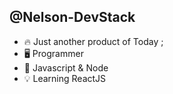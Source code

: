 ## @Nelson-DevStack

- 🔥 Just another product of Today ;  
- 🖥️ Programmer 
- 🔖 Javascript & Node
- 💡 Learning ReactJS
<!---
Nelson-DevStack/Nelson-DevStack is a ✨ special ✨ repository because its `README.md` (this file) appears on your GitHub profile.
You can click the Preview link to take a look at your changes.
--->
